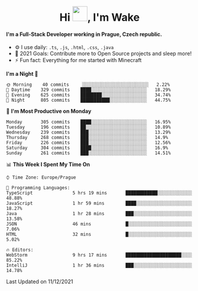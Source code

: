<h1 align="center">Hi <img src="https://raw.githubusercontent.com/MrWakeCZ/MrWakeCZ/master/Hi.gif" width="40px" />, I'm Wake</h1>

#### I'm a Full-Stack Developer working in Prague, Czech republic.
- ⚙️ I use daily: `.ts`, `.js`, `.html`, `.css`, `.java`
- 🥅 2021 Goals: Contribute more to Open Source projects and sleep more!
- ⚡ Fun fact: Everything for me started with Minecraft

<!--START_SECTION:waka-->
**I'm a Night 🦉** 

```text
🌞 Morning    40 commits     ░░░░░░░░░░░░░░░░░░░░░░░░░   2.22% 
🌆 Daytime    329 commits    ████░░░░░░░░░░░░░░░░░░░░░   18.29% 
🌃 Evening    625 commits    ████████░░░░░░░░░░░░░░░░░   34.74% 
🌙 Night      805 commits    ███████████░░░░░░░░░░░░░░   44.75%

```
📅 **I'm Most Productive on Monday** 

```text
Monday       305 commits    ████░░░░░░░░░░░░░░░░░░░░░   16.95% 
Tuesday      196 commits    ██░░░░░░░░░░░░░░░░░░░░░░░   10.89% 
Wednesday    239 commits    ███░░░░░░░░░░░░░░░░░░░░░░   13.29% 
Thursday     268 commits    ███░░░░░░░░░░░░░░░░░░░░░░   14.9% 
Friday       226 commits    ███░░░░░░░░░░░░░░░░░░░░░░   12.56% 
Saturday     304 commits    ████░░░░░░░░░░░░░░░░░░░░░   16.9% 
Sunday       261 commits    ███░░░░░░░░░░░░░░░░░░░░░░   14.51%

```


📊 **This Week I Spent My Time On** 

```text
⌚︎ Time Zone: Europe/Prague

💬 Programming Languages: 
TypeScript               5 hrs 19 mins       ████████████░░░░░░░░░░░░░   48.88% 
JavaScript               1 hr 59 mins        ████░░░░░░░░░░░░░░░░░░░░░   18.27% 
Java                     1 hr 28 mins        ███░░░░░░░░░░░░░░░░░░░░░░   13.58% 
JSON                     46 mins             █░░░░░░░░░░░░░░░░░░░░░░░░   7.06% 
HTML                     32 mins             █░░░░░░░░░░░░░░░░░░░░░░░░   5.02%

🔥 Editors: 
WebStorm                 9 hrs 17 mins       █████████████████████░░░░   85.22% 
IntelliJ                 1 hr 36 mins        ███░░░░░░░░░░░░░░░░░░░░░░   14.78%

```


 Last Updated on 11/12/2021
<!--END_SECTION:waka-->
